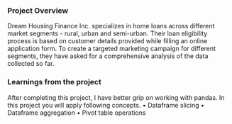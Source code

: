 ### Project Overview

 Dream Housing Finance Inc. specializes in home loans across different market segments - rural, urban and semi-urban. Their loan eligibility process is based on customer details provided while filling an online application form. To create a targeted marketing campaign for different segments, they have asked for a comprehensive analysis of the data collected so far.


### Learnings from the project

 After completing this project, I have better grip on working with pandas. In this project you will apply following concepts.
•	Dataframe slicing
•	Dataframe aggregation
•	Pivot table operations



